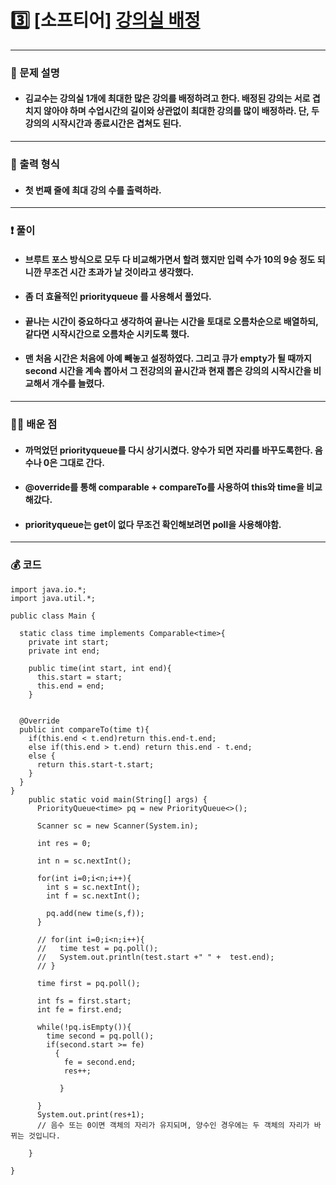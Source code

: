 # 3️⃣ [소프티어] [강의실 배정](https://softeer.ai/practice/6291) </span> 

---
### 📃 문제 설명
- #### 김교수는 강의실 1개에 최대한 많은 강의를 배정하려고 한다. 배정된 강의는 서로 겹치지 않아야 하며 수업시간의 길이와 상관없이 최대한 강의를 많이 배정하라. 단, 두 강의의 시작시간과 종료시간은 겹쳐도 된다.

---
### 🔑 출력 형식
- #### 첫 번째 줄에 최대 강의 수를 출력하라.

---
### ❗️ 풀이 
- #### 브루트 포스 방식으로 모두 다 비교해가면서 할려 했지만 입력 수가 10의 9승 정도 되니깐 무조건 시간 초과가 날 것이라고 생각했다.
- #### 좀 더 효율적인 priorityqueue 를 사용해서 풀었다.
- #### 끝나는 시간이 중요하다고 생각하여 끝나는 시간을 토대로 오름차순으로 배열하되, 같다면 시작시간으로 오름차순 시키도록 했다.
- #### 맨 처음 시간은 처음에 아예 빼놓고 설정하였다. 그리고 큐가 empty가 될 때까지 second 시간을 계속 뽑아서 그 전강의의 끝시간과 현재 뽑은 강의의 시작시간을 비교해서 개수를 늘렸다.


--- 
### 👨‍💻 배운 점
- #### 까먹었던 priorityqueue를 다시 상기시켰다. 양수가 되면 자리를 바꾸도록한다. 음수나 0은 그대로 간다.
- #### @override를 통해 comparable + compareTo를 사용하여 this와 time을 비교해갔다.
- #### priorityqueue는 get이 없다 무조건 확인해보려면 poll을 사용해야함.

---
### 💰 코드
```
import java.io.*;
import java.util.*;

public class Main {

  static class time implements Comparable<time>{
    private int start;
    private int end;

    public time(int start, int end){
      this.start = start;
      this.end = end;
    }
  

  @Override
  public int compareTo(time t){
    if(this.end < t.end)return this.end-t.end;
    else if(this.end > t.end) return this.end - t.end;
    else {
      return this.start-t.start;
    }
  }
}
    public static void main(String[] args) {
      PriorityQueue<time> pq = new PriorityQueue<>();

      Scanner sc = new Scanner(System.in);

      int res = 0;

      int n = sc.nextInt();

      for(int i=0;i<n;i++){
        int s = sc.nextInt();
        int f = sc.nextInt();

        pq.add(new time(s,f));
      }

      // for(int i=0;i<n;i++){
      //   time test = pq.poll();
      //   System.out.println(test.start +" " +  test.end);
      // }

      time first = pq.poll();

      int fs = first.start;
      int fe = first.end;

      while(!pq.isEmpty()){
        time second = pq.poll();
        if(second.start >= fe)
          {
            fe = second.end;
            res++;

           }
        
      }
      System.out.print(res+1);
      // 음수 또는 0이면 객체의 자리가 유지되며, 양수인 경우에는 두 객체의 자리가 바뀌는 것입니다.
      
    }
  
}

```
